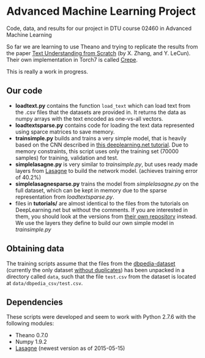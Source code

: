 # Advanced Machine Learning Project
Code, data, and results for our project in DTU course 02460 in Advanced Machine Learning

So far we are learning to use Theano and trying to replicate the results from the paper [Text Understanding from Scratch](http://arxiv.org/abs/1502.01710) (by X. Zhang, and Y. LeCun). Their own implementation in Torch7 is called [Crepe](https://github.com/zhangxiangxiao/Crepe).

This is really a work in progress.

## Our code

 - **loadtext.py** contains the function `load_text` which can load text from the .csv files that the datasets are provided in. It returns the data as numpy arrays with the text encoded as one-vs-all vectors.
 - **loadtextsparse.py** contains code for loading the text data represented using sparce matrices to save memory.
 - **trainsimple.py** builds and trains a very simple model, that is heavily based on the CNN described in [this deeplearning.net tutorial](http://deeplearning.net/tutorial/lenet.html). Due to memory constraints, this script uses only the training set (70000 samples) for training, validation and test.
 - **simplelasagne.py** is very similar to *trainsimple.py*, but uses ready made layers from [Lasagne](https://github.com/Lasagne/Lasagne) to build the network model. (achieves training error of 40.2%)
 - **simplelasagnesparse.py** trains the model from *simplelasagne.py* on the full dataset, which can be kept in memory due to the sparse representation from *loadtextsparse.py*.
 - files in **tutorials/** are almost identical to the files from the tutorials on DeepLearning.net but without the comments. If you are interested in them, you should look at the versions from [their own repository](https://github.com/lisa-lab/DeepLearningTutorials/tree/master/code) instead. We use the layers they define to build our own simple model in *trainsimple.py*

## Obtaining data

The training scripts assume that the files from the [dbpedia-dataset](http://goo.gl/JyCnZq) (currently the only dataset [without duplicates](http://xzh.me/posts/datasetdup/)) has been unpacked in a directory called `data`, such that the file `test.csv` from the dataset is located at `data/dbpedia_csv/test.csv`.

## Dependencies
These scripts were developed and seem to work with Python
2.7.6 with the following modules:

 - Theano 0.7.0
 - Numpy 1.9.2
 - [Lasagne](https://github.com/Lasagne/Lasagne) (newest version as of 2015-05-15)
